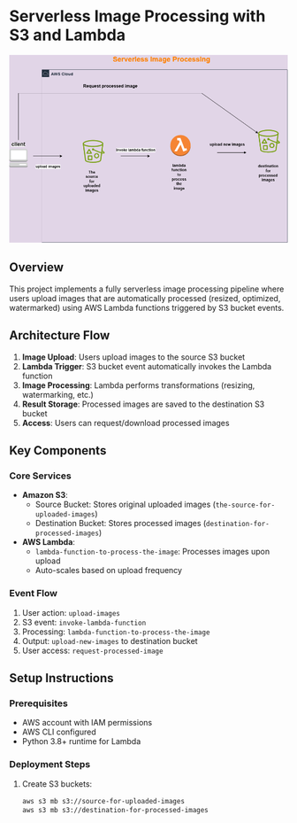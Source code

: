 # Serverless Image Processing with S3 and Lambda

![Serverless Image Processing Architecture](./assets/serverless%20image%20processing.png)

## Overview
This project implements a fully serverless image processing pipeline where users upload images that are automatically processed (resized, optimized, watermarked) using AWS Lambda functions triggered by S3 bucket events.

## Architecture Flow

1. **Image Upload**: Users upload images to the source S3 bucket
2. **Lambda Trigger**: S3 bucket event automatically invokes the Lambda function
3. **Image Processing**: Lambda performs transformations (resizing, watermarking, etc.)
4. **Result Storage**: Processed images are saved to the destination S3 bucket
5. **Access**: Users can request/download processed images

## Key Components

### Core Services
- **Amazon S3**:
  - Source Bucket: Stores original uploaded images (`the-source-for-uploaded-images`)
  - Destination Bucket: Stores processed images (`destination-for-processed-images`)
- **AWS Lambda**: 
  - `lambda-function-to-process-the-image`: Processes images upon upload
  - Auto-scales based on upload frequency

### Event Flow
1. User action: `upload-images`
2. S3 event: `invoke-lambda-function`
3. Processing: `lambda-function-to-process-the-image`
4. Output: `upload-new-images` to destination bucket
5. User access: `request-processed-image`

## Setup Instructions

### Prerequisites
- AWS account with IAM permissions
- AWS CLI configured
- Python 3.8+ runtime for Lambda

### Deployment Steps

1. Create S3 buckets:
   ```bash
   aws s3 mb s3://source-for-uploaded-images
   aws s3 mb s3://destination-for-processed-images